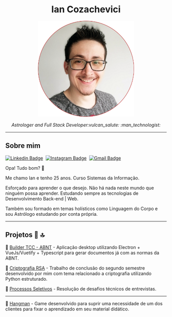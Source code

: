 <h1 align="center">Ian Cozachevici</h1>
<p align="center">
  <img src="./profile-web-rounded.png" width="300" />
</p>
<p align="center"><em>Astrologer and Full Stack Developer:vulcan_salute: :man_technologist:</em></p>

<hr />

## Sobre mim

[![Linkedin Badge](https://img.shields.io/badge/-Ian%20Cozachevici-blue?style=flat-square&logo=Linkedin&logoColor=white&link=https://www.linkedin.com/in/ian-cozachevici/)](https://www.linkedin.com/in/ian-cozachevici/)&nbsp;
[![Instagram Badge](https://img.shields.io/badge/-iam__ianc-tomato?style=flat-square&logo=Instagram&logoColor=white&link=https://www.instagram.com/iam_ianc/)](https://www.instagram.com/iam_ianc/)&nbsp;
[![Gmail Badge](https://img.shields.io/badge/-iansp0-c14438?style=flat-square&logo=Gmail&logoColor=white&link=mailto:iansp0@gmail.com)](mailto:iansp0@gmail.com)

Opa! Tudo bom? :vulcan_salute:

Me chamo Ian e tenho 25 anos. Curso Sistemas da Informação.

Esforçado para aprender o que desejo. Não há nada neste mundo que ninguém possa aprender.
Estudando sempre as tecnologias de Desenvolvimento Back-end | Web.

Também sou formado em temas holísticos como Linguagem do Corpo e sou Astrólogo estudando por conta própria.

<hr />

## Projetos :rocket: :top:

:1st_place_medal: [Builder TCC - ABNT](https://github.com/iam-ianc/builder-tcc-demo) - Aplicação desktop utilizando Electron + VueJs/Vuetify + Typescript para gerar documentos já com as normas da ABNT.

:2nd_place_medal: [Criptografia RSA](https://github.com/iam-ianc/encript-rsa) - Trabalho de conclusão do segundo semestre desenvolvido por mim com tema relacionado a criptografia utilizando Python estruturado.

:3rd_place_medal: [Processos Seletivos](https://github.com/iam-ianc/interviews) - Resolução de desafios técnicos de entrevistas.

<hr />

:game_die: [Hangman](https://github.com/iam-ianc/hangman) - Game desenvolvido para suprir uma necessidade de um dos clientes para fixar o aprendizado em seu material didático.


<!--
**iam-ianc/iam-ianc** is a ✨ _special_ ✨ repository because its `README.md` (this file) appears on your GitHub profile.

Here are some ideas to get you started:

- 🔭 I’m currently working on ...
- 🌱 I’m currently learning ...
- 👯 I’m looking to collaborate on ...
- 🤔 I’m looking for help with ...
- 💬 Ask me about ...
- 📫 How to reach me: ...
- 😄 Pronouns: ...
- ⚡ Fun fact: ...
-->
